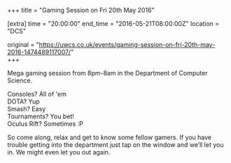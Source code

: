 +++
title = "Gaming Session on Fri 20th May 2016"

[extra]
time = "20:00:00"
end_time = "2016-05-21T08:00:00Z"
location = "DCS"

original = "https://uwcs.co.uk/events/gaming-session-on-fri-20th-may-2016-1474489117007/"    
+++

Mega gaming session from 8pm-8am in the Department of Computer Science.

Consoles? All of 'em  
DOTA? Yup  
Smash? Easy  
Tournaments? You bet\!  
Oculus Rift? Sometimes :P

So come along, relax and get to know some fellow gamers. If you have trouble getting into the department just tap on the window and we’ll let you in. We might even let you out again.

